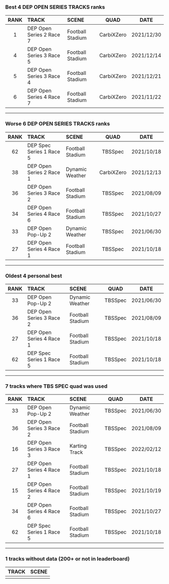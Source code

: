 ### Best 4 DEP OPEN SERIES TRACKS ranks
|RANK|TRACK|SCENE|QUAD|DATE|
|:---:|:---|:---|:---:|:---:|
|1|DEP Open Series 2 Race 7|Football Stadium|CarbiXZero|2021/12/30|
|4|DEP Open Series 3 Race 5|Football Stadium|CarbiXZero|2021/12/14|
|5|DEP Open Series 3 Race 4|Football Stadium|CarbiXZero|2021/12/21|
|6|DEP Open Series 4 Race 7|Football Stadium|CarbiXZero|2021/11/22|
---
### Worse 6 DEP OPEN SERIES TRACKS ranks
|RANK|TRACK|SCENE|QUAD|DATE|
|:---:|:---|:---|:---:|:---:|
|62|DEP Spec Series 1 Race 5|Football Stadium|TBSSpec|2021/10/18|
|38|DEP Open Series 2 Race 1|Dynamic Weather|CarbiXZero|2021/12/13|
|36|DEP Open Series 3 Race 2|Football Stadium|TBSSpec|2021/08/09|
|34|DEP Open Series 4 Race 6|Football Stadium|TBSSpec|2021/10/27|
|33|DEP Open Pop-Up 2|Dynamic Weather|TBSSpec|2021/06/30|
|27|DEP Open Series 4 Race 1|Football Stadium|TBSSpec|2021/10/18|
---
### Oldest 4 personal best
|RANK|TRACK|SCENE|QUAD|DATE|
|:---:|:---|:---|:---:|:---:|
|33|DEP Open Pop-Up 2|Dynamic Weather|TBSSpec|2021/06/30|
|36|DEP Open Series 3 Race 2|Football Stadium|TBSSpec|2021/08/09|
|27|DEP Open Series 4 Race 1|Football Stadium|TBSSpec|2021/10/18|
|62|DEP Spec Series 1 Race 5|Football Stadium|TBSSpec|2021/10/18|
---
### 7 tracks where TBS SPEC quad was used
|RANK|TRACK|SCENE|QUAD|DATE|
|:---:|:---|:---|:---:|:---:|
|33|DEP Open Pop-Up 2|Dynamic Weather|TBSSpec|2021/06/30|
|36|DEP Open Series 3 Race 2|Football Stadium|TBSSpec|2021/08/09|
|16|DEP Open Series 3 Race 3|Karting Track|TBSSpec|2022/02/12|
|27|DEP Open Series 4 Race 1|Football Stadium|TBSSpec|2021/10/18|
|15|DEP Open Series 4 Race 2|Football Stadium|TBSSpec|2021/10/19|
|34|DEP Open Series 4 Race 6|Football Stadium|TBSSpec|2021/10/27|
|62|DEP Spec Series 1 Race 5|Football Stadium|TBSSpec|2021/10/18|
---
### 1 tracks without data (200+ or not in leaderboard)
|TRACK|SCENE|
|:---|:---|
|||
